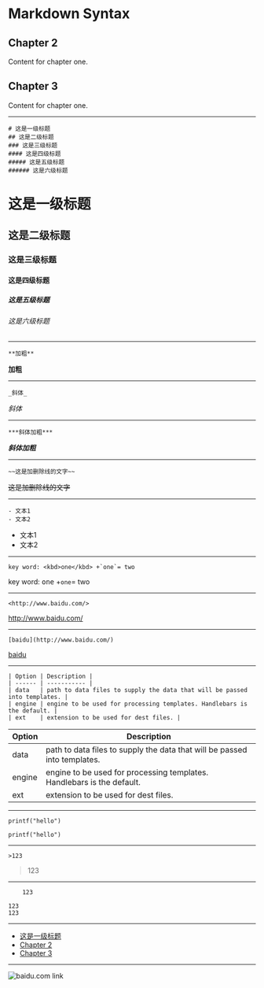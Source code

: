 # Markdown Syntax

## Chapter 2
Content for chapter one.

## Chapter 3 
Content for chapter one.

------------
```
# 这是一级标题
## 这是二级标题
### 这是三级标题
#### 这是四级标题
##### 这是五级标题
###### 这是六级标题
```

# 这是一级标题

## 这是二级标题

### 这是三级标题

#### 这是四级标题

##### 这是五级标题

###### 这是六级标题

------------

```
**加粗**
```

**加粗**

------------

```
_斜体_
```

*斜体*

------------

```
***斜体加粗***
```

***斜体加粗***

------------

```
~~这是加删除线的文字~~
```

~~这是加删除线的文字~~

------------

```
- 文本1
- 文本2
```

- 文本1
- 文本2

------------
```
key word: <kbd>one</kbd> +`one`= two
```
key word: <kbd>one</kbd> +`one`= two

------------
```
<http://www.baidu.com/>
```

<http://www.baidu.com/>

------------

```
[baidu](http://www.baidu.com/)
```

[baidu](http://www.baidu.com/)

------------

```
| Option | Description |
| ------ | ----------- |
| data   | path to data files to supply the data that will be passed into templates. |
| engine | engine to be used for processing templates. Handlebars is the default. |
| ext    | extension to be used for dest files. |
```

| Option | Description                                                               |
| ------ | ------------------------------------------------------------------------- |
| data   | path to data files to supply the data that will be passed into templates. |
| engine | engine to be used for processing templates. Handlebars is the default.    |
| ext    | extension to be used for dest files.                                      |

------------

```
printf("hello")
```

`printf("hello")`

------------

```
>123
```

> 123

-------------

```
    123
```

    123
    123

-------------

  * [这是一级标题](#这是一级标题)
  * [Chapter 2](#chapter-2)
  * [Chapter 3](#chapter-3)
  
-------------

![](https://www.baidu.com/img/flexible/logo/pc/result.png "baidu.com link")
